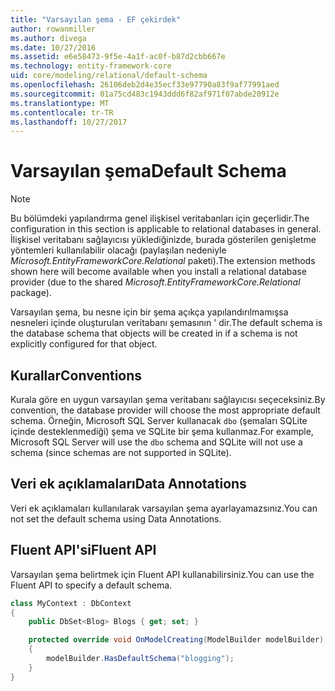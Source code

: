 ```yaml
---
title: "Varsayılan şema - EF çekirdek"
author: rowanmiller
ms.author: divega
ms.date: 10/27/2016
ms.assetid: e6e58473-9f5e-4a1f-ac0f-b87d2cbb667e
ms.technology: entity-framework-core
uid: core/modeling/relational/default-schema
ms.openlocfilehash: 26106deb2d4e35ecf33e97790a83f9af77991aed
ms.sourcegitcommit: 01a75cd483c1943ddd6f82af971f07abde20912e
ms.translationtype: MT
ms.contentlocale: tr-TR
ms.lasthandoff: 10/27/2017
---
```

# <a name="default-schema"></a><span data-ttu-id="8c449-102">Varsayılan şema</span><span class="sxs-lookup"><span data-stu-id="8c449-102">Default Schema</span></span>

> [!NOTE]  
> <span data-ttu-id="8c449-103">Bu bölümdeki yapılandırma genel ilişkisel veritabanları için geçerlidir.</span><span class="sxs-lookup"><span data-stu-id="8c449-103">The configuration in this section is applicable to relational databases in general.</span></span> <span data-ttu-id="8c449-104">İlişkisel veritabanı sağlayıcısı yüklediğinizde, burada gösterilen genişletme yöntemleri kullanılabilir olacağı (paylaşılan nedeniyle *Microsoft.EntityFrameworkCore.Relational* paketi).</span><span class="sxs-lookup"><span data-stu-id="8c449-104">The extension methods shown here will become available when you install a relational database provider (due to the shared *Microsoft.EntityFrameworkCore.Relational* package).</span></span>

<span data-ttu-id="8c449-105">Varsayılan şema, bu nesne için bir şema açıkça yapılandırılmamışsa nesneleri içinde oluşturulan veritabanı şemasının ' dir.</span><span class="sxs-lookup"><span data-stu-id="8c449-105">The default schema is the database schema that objects will be created in if a schema is not explicitly configured for that object.</span></span>

## <a name="conventions"></a><span data-ttu-id="8c449-106">Kurallar</span><span class="sxs-lookup"><span data-stu-id="8c449-106">Conventions</span></span>

<span data-ttu-id="8c449-107">Kurala göre en uygun varsayılan şema veritabanı sağlayıcısı seçeceksiniz.</span><span class="sxs-lookup"><span data-stu-id="8c449-107">By convention, the database provider will choose the most appropriate default schema.</span></span> <span data-ttu-id="8c449-108">Örneğin, Microsoft SQL Server kullanacak `dbo` (şemaları SQLite içinde desteklenmediği) şema ve SQLite bir şema kullanmaz.</span><span class="sxs-lookup"><span data-stu-id="8c449-108">For example, Microsoft SQL Server will use the `dbo` schema and SQLite will not use a schema (since schemas are not supported in SQLite).</span></span>

## <a name="data-annotations"></a><span data-ttu-id="8c449-109">Veri ek açıklamaları</span><span class="sxs-lookup"><span data-stu-id="8c449-109">Data Annotations</span></span>

<span data-ttu-id="8c449-110">Veri ek açıklamaları kullanılarak varsayılan şema ayarlayamazsınız.</span><span class="sxs-lookup"><span data-stu-id="8c449-110">You can not set the default schema using Data Annotations.</span></span>

## <a name="fluent-api"></a><span data-ttu-id="8c449-111">Fluent API'si</span><span class="sxs-lookup"><span data-stu-id="8c449-111">Fluent API</span></span>

<span data-ttu-id="8c449-112">Varsayılan şema belirtmek için Fluent API kullanabilirsiniz.</span><span class="sxs-lookup"><span data-stu-id="8c449-112">You can use the Fluent API to specify a default schema.</span></span>

<!-- [!code-csharp[Main](samples/core/relational/Modeling/FluentAPI/Samples/Relational/DefaultSchema.cs?highlight=7)] -->
``` csharp
class MyContext : DbContext
{
    public DbSet<Blog> Blogs { get; set; }

    protected override void OnModelCreating(ModelBuilder modelBuilder)
    {
        modelBuilder.HasDefaultSchema("blogging");
    }
}
```
